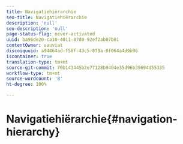 ```yaml
---
title: Navigatiehiërarchie
seo-title: Navigatiehiërarchie
description: 'null'
seo-description: 'null'
page-status-flag: never-activated
uuid: ba96de20-ca10-4011-87d0-92ef2ab07b01
contentOwner: sauviat
discoiquuid: a94464ad-f58f-43c5-879a-0f064a4d9b96
iscontainer: true
translation-type: tm+mt
source-git-commit: 70b143445b2e77128b9404e35d96b39694d55335
workflow-type: tm+mt
source-wordcount: '8'
ht-degree: 100%

---
```



# Navigatiehiërarchie{#navigation-hierarchy}

